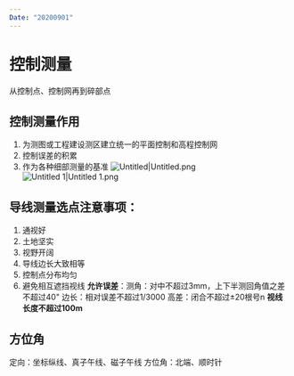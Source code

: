 ```yaml
---
Date: "20200901"
---
```

# 控制测量
从控制点、控制网再到碎部点
## 控制测量作用
1. 为测图或工程建设测区建立统一的平面控制和高程控制网
2. 控制误差的积累
3. 作为各种细部测量的基准
![Untitled|Untitled.png](https://pub-94eece7237094db1a48a9e8c5773cafa.r2.dev/bensstudy/2025/06-Untitled1749306352029.png)
![Untitled 1|Untitled 1.png](https://pub-94eece7237094db1a48a9e8c5773cafa.r2.dev/bensstudy/2025/06-Untitled%2011749306352030.png)
## 导线测量选点注意事项：
1. 通视好
2. 土地坚实
3. 视野开阔
4. 导线边长大致相等
5. 控制点分布均匀
6. 避免相互遮挡视线
**允许误差**：测角：对中不超过3mm，上下半测回角值之差不超过40"
边长：相对误差不超过1/3000
高差：闭合不超过±20根号n
**视线长度不超过100m**
## 方位角
定向：坐标纵线、真子午线、磁子午线
方位角：北端、顺时针